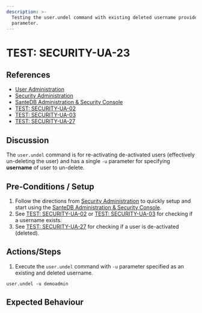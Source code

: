 ```yaml
---
description: >-
  Testing the user.undel command with existing deleted username provided as -u
  parameter.
---
```


# TEST: SECURITY-UA-23

## References

* [User Administration](../../../../../operations/host-administration/santedb-icdr-admin-console/user-administration.md)
* [Security Administration](../../../../../operations/security-administration/#demo-environment) 
* [SanteDB Administration & Security Console](../../../../../operations/host-administration/santedb-icdr-admin-console/)
* [TEST: SECURITY-UA-02](test-security-ua-02.md)
* [TEST: SECURITY-UA-03](test-security-ua-03.md)
* [TEST: SECURITY-UA-27](test-security-ua-27.md)

## Discussion

The `user.undel` command is for re-activating de-activated users \(effectively un-deleting the user\) and has a single `-u` parameter for specifying **username** of user to un-delete.

## Pre-Conditions / Setup

1. Follow the directions from [Security Administration](../../../../../operations/security-administration/#demo-environment) to quickly setup and start using the [SanteDB Administration & Security Console](../../../../../operations/host-administration/santedb-icdr-admin-console/).
2. See [TEST: SECURITY-UA-02](test-security-ua-02.md) or [TEST: SECURITY-UA-03](test-security-ua-03.md) for checking if a username exists.
3. See [TEST: SECURITY-UA-27](test-security-ua-27.md) for checking if a user is de-activated \(deleted\).

## Actions/Steps

1. Execute the `user.undel` command with `-u` parameter specified as an existing and deleted username.

```text
user.undel -u demoadmin
```

## Expected Behaviour

